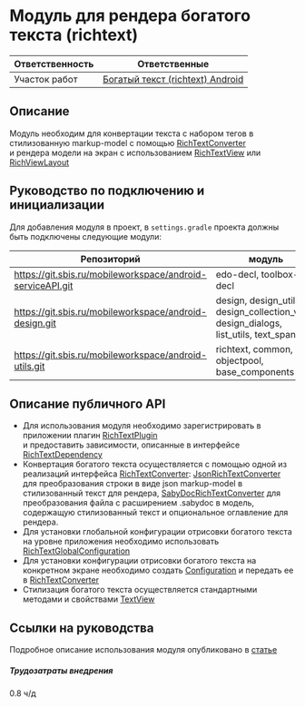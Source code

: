 # Модуль для рендера богатого текста (richtext)
| Ответственность | Ответственные |
|-----------------|---------------|
| Участок работ | [Богатый текст (richtext) Android](https://online.sbis.ru/area/9f5a655e-5301-4528-8460-4c272d6e51c9) |

## Описание
Модуль необходим для конвертации текста с набором тегов в стилизованную markup-model с помощью
[RichTextConverter](src/main/java/ru/tensor/sbis/richtext/converter/RichTextConverter.java)<br>
и рендера модели на экран с использованием
[RichTextView](src/main/java/ru/tensor/sbis/richtext/view/RichTextView.java) или
[RichViewLayout](src/main/java/ru/tensor/sbis/richtext/view/RichViewLayout.java)

## Руководство по подключению и инициализации
Для добавления модуля в проект, в `settings.gradle` проекта должны быть подключены следующие модули:

| Репозиторий | модуль |
|-----------------|---------------|
| https://git.sbis.ru/mobileworkspace/android-serviceAPI.git | edo-decl, toolbox-decl |
| https://git.sbis.ru/mobileworkspace/android-design.git | design, design_utils, design_collection_view, design_dialogs, list_utils, text_span |
| https://git.sbis.ru/mobileworkspace/android-utils.git | richtext, common, objectpool, base_components |

## Описание публичного API
- Для использования модуля необходимо зарегистрировать в приложении плагин [RichTextPlugin](src/main/java/ru/tensor/sbis/richtext/RichTextPlugin.kt)  
и предоставить зависимости, описанные в интерфейсе [RichTextDependency](src/main/java/ru/tensor/sbis/richtext/contract/RichTextDependency.kt)
- Конвертация богатого текста осуществляется с помощью одной из реализаций интерфейса [RichTextConverter](src/main/java/ru/tensor/sbis/richtext/converter/RichTextConverter.java):
[JsonRichTextConverter](src/main/java/ru/tensor/sbis/richtext/converter/json/JsonRichTextConverter.java) для преобразования строки в виде json markup-model в стилизованный текст для рендера, 
[SabyDocRichTextConverter](src/main/java/ru/tensor/sbis/richtext/converter/sabydoc/SabyDocRichTextConverter.kt) для преобразования файла с расширением .sabydoc в модель, 
содержащую стилизованный текст и опциональное оглавление для рендера.
- Для установки глобальной конфигурации отрисовки богатого текста на уровне приложения необходимо использовать [RichTextGlobalConfiguration](src/main/java/ru/tensor/sbis/richtext/converter/cfg/RichTextGlobalConfiguration.java)
- Для установки конфигурации отрисовки богатого текста на конкретном экране необходимо создать [Configuration](src/main/java/ru/tensor/sbis/richtext/converter/cfg/Configuration.java) и передать ее в [RichTextConverter](src/main/java/ru/tensor/sbis/richtext/converter/RichTextConverter.java)
- Стилизация богатого текста осуществляется стандартными методами и свойствами [TextView](https://developer.android.com/reference/android/widget/TextView)

## Ссылки на руководства
Подробное описание использования модуля опубликовано в [статье](https://wi.sbis.ru/doc/platform/developmentapl/mobile/android/rich-text/)

##### Трудозатраты внедрения
0.8 ч/д